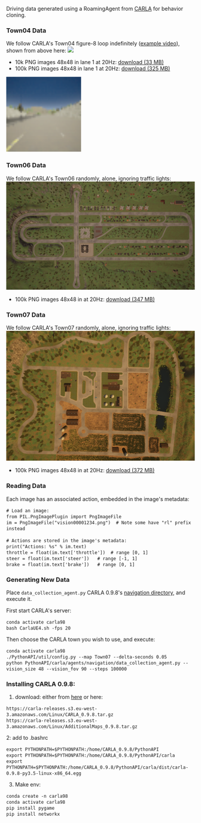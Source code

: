 Driving data generated using a RoamingAgent from [CARLA](http://carla.org/) for behavior cloning.

### Town04 Data

We follow CARLA's Town04 figure-8 loop indefinitely ([example video](https://drive.google.com/a/berkeley.edu/file/d/15IsPqlN7dKKemcE8VbE_Afebe-xVcDRi/view?usp=sharing)),
shown from above here:
<img src="images/carla-town04.png">

 - 10k PNG images 48x48 in lane 1 at 20Hz: [download (33 MB)](https://drive.google.com/a/berkeley.edu/file/d/1ZShsI8a_oU7gJSHvSmk7Z58uVC9FXsgc/view?usp=sharing)
 - 100k PNG images 48x48 in lane 1 at 20Hz: [download (325 MB)](https://drive.google.com/a/berkeley.edu/file/d/1HsVe84IMfhmL5pMEJMdm19MWEDyh18Gt/view?usp=sharing)
<img src="images/carla-town04-lane1-48x48.png" width="200">

### Town06 Data
We follow CARLA's Town06 randomly, alone, ignoring traffic lights:
<img src="images/carla-town06.png">

 - 100k PNG images 48x48 in at 20Hz: [download (347 MB)](https://drive.google.com/a/berkeley.edu/file/d/1vCa0GnqQgSsjFyU7MZM0p1q5PKTVHc-O/view?usp=sharing)

### Town07 Data
We follow CARLA's Town07 randomly, alone, ignoring traffic lights:
<img src="images/carla-town07.png">

 - 100k PNG images 48x48 in at 20Hz: [download (372 MB)](https://drive.google.com/a/berkeley.edu/file/d/14LL_N-OZCfUxLMFXhioKwTDZCfqjPDP0/view?usp=sharing)

### Reading Data
Each image has an associated action, embedded in the image's metadata:
```
# Load an image:
from PIL.PngImagePlugin import PngImageFile
im = PngImageFile("vision00001234.png")  # Note some have "rl" prefix instead

# Actions are stored in the image's metadata:
print("Actions: %s" % im.text)
throttle = float(im.text['throttle'])  # range [0, 1]
steer = float(im.text['steer'])   # range [-1, 1]
brake = float(im.text['brake'])   # range [0, 1]
```

### Generating New Data
Place `data_collection_agent.py` CARLA 0.9.8's [navigation directory](https://github.com/carla-simulator/carla/tree/master/PythonAPI/carla/agents/navigation), and execute it.

First start CARLA's server:
```
conda activate carla98
bash CarlaUE4.sh -fps 20
```

Then choose the CARLA town you wish to use, and execute:
```
conda activate carla98
./PythonAPI/util/config.py --map Town07 --delta-seconds 0.05
python PythonAPI/carla/agents/navigation/data_collection_agent.py --vision_size 48 --vision_fov 90 --steps 100000
```

### Installing CARLA 0.9.8:

1. download: 
either from [here](https://github.com/carla-simulator/carla/releases) or here:
```
https://carla-releases.s3.eu-west-3.amazonaws.com/Linux/CARLA_0.9.8.tar.gz
https://carla-releases.s3.eu-west-3.amazonaws.com/Linux/AdditionalMaps_0.9.8.tar.gz
```

2: add to .bashrc
```
export PYTHONPATH=$PYTHONPATH:/home/CARLA_0.9.8/PythonAPI
export PYTHONPATH=$PYTHONPATH:/home/CARLA_0.9.8/PythonAPI/carla
export PYTHONPATH=$PYTHONPATH:/home/CARLA_0.9.8/PythonAPI/carla/dist/carla-0.9.8-py3.5-linux-x86_64.egg
```

3. Make env:
```
conda create -n carla98
conda activate carla98
pip install pygame
pip install networkx
```
